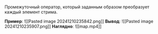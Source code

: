 Промежуточный оператор, который заданным образом преобразует каждый элемент стрима.

**Пример**:
![[Pasted image 20241210235842.png]]
**Вывод**:
![[Pasted image 20241210235907.png]]
**Наглядно**:
![[map.mp4]]